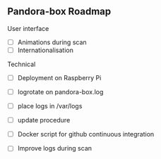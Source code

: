 Pandora-box Roadmap
-------------------

User interface

- [ ] Animations during scan
- [ ] Internationalisation

Technical

- [ ] Deployment on Raspberry Pi
- [ ] logrotate on pandora-box.log
- [ ] place logs in /var/logs
- [ ] update procedure
- [ ] Docker script for github continuous integration
- [ ] Improve logs during scan


